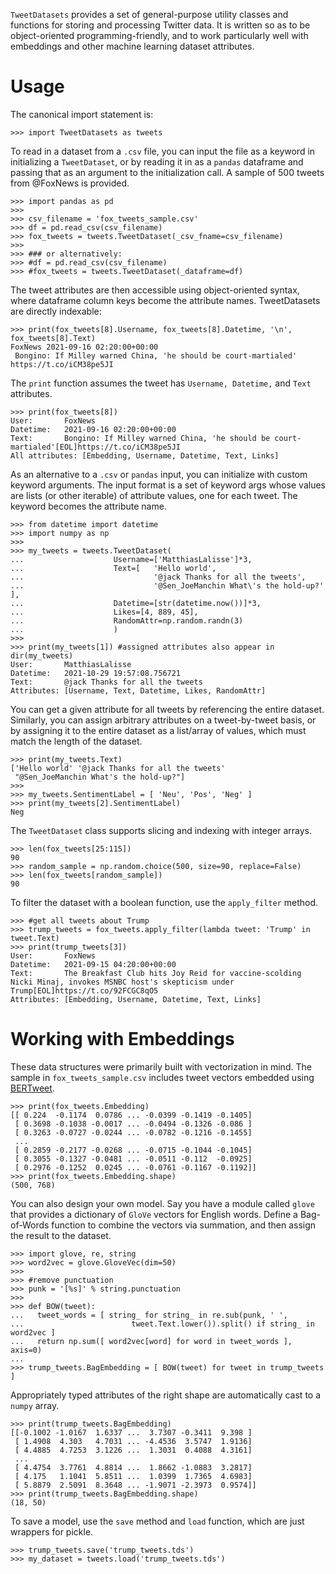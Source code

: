 ``TweetDatasets`` provides a set of general-purpose utility classes and functions for storing and processing Twitter data. It is written so as to be object-oriented programming-friendly, and to work particularly well with embeddings and other machine learning dataset attributes.

Usage
===========
The canonical import statement is:
~~~
>>> import TweetDatasets as tweets
~~~
To read in a dataset from a ``.csv`` file, you can input the file as a keyword in initializing a ``TweetDataset``, or by reading it in as a ``pandas`` dataframe and passing that as an argument to the initialization call. A sample of 500 tweets from @FoxNews is provided.
~~~
>>> import pandas as pd
>>> 
>>> csv_filename = 'fox_tweets_sample.csv'
>>> df = pd.read_csv(csv_filename)
>>> fox_tweets = tweets.TweetDataset(_csv_fname=csv_filename)
>>> 
>>> ### or alternatively:
>>> #df = pd.read_csv(csv_filename)
>>> #fox_tweets = tweets.TweetDataset(_dataframe=df)
~~~
The tweet attributes are then accessible using object-oriented syntax, where dataframe column keys become the attribute names. TweetDatasets are directly indexable:
~~~
>>> print(fox_tweets[8].Username, fox_tweets[8].Datetime, '\n', fox_tweets[8].Text)
FoxNews 2021-09-16 02:20:00+00:00 
 Bongino: If Milley warned China, 'he should be court-martialed'
https://t.co/iCM38pe5JI
~~~
The ``print`` function assumes the tweet has ``Username, Datetime,`` and ``Text`` attributes.
~~~
>>> print(fox_tweets[8])
User:		FoxNews 
Datetime:	2021-09-16 02:20:00+00:00
Text:		Bongino: If Milley warned China, 'he should be court-martialed'[EOL]https://t.co/iCM38pe5JI
All attributes: [Embedding, Username, Datetime, Text, Links]
~~~
As an alternative to a ``.csv`` or ``pandas`` input, you can initialize with custom keyword arguments. The input format is a set of keyword args whose values are lists (or other iterable) of attribute values, one for each tweet. The keyword becomes the attribute name.
~~~
>>> from datetime import datetime
>>> import numpy as np
>>> 
>>> my_tweets = tweets.TweetDataset(
...                    Username=['MatthiasLalisse']*3, 
...                    Text=[   'Hello world', 
...                             '@jack Thanks for all the tweets', 
...                             '@Sen_JoeManchin What\'s the hold-up?' ], 
...                    Datetime=[str(datetime.now())]*3, 
...                    Likes=[4, 889, 45], 
...                    RandomAttr=np.random.randn(3)
...                    )
>>> 
>>> print(my_tweets[1]) #assigned attributes also appear in dir(my_tweets)
User:		MatthiasLalisse 
Datetime:	2021-10-29 19:57:08.756721
Text:		@jack Thanks for all the tweets
Attributes:	[Username, Text, Datetime, Likes, RandomAttr] 
~~~
You can get a given attribute for all tweets by referencing the entire dataset. Similarly, you can assign arbitrary attributes on a tweet-by-tweet basis, or by assigning it to the entire dataset as a list/array of values, which must match the length of the dataset.
~~~
>>> print(my_tweets.Text)
['Hello world' '@jack Thanks for all the tweets'
 "@Sen_JoeManchin What's the hold-up?"]
>>> 
>>> my_tweets.SentimentLabel = [ 'Neu', 'Pos', 'Neg' ]
>>> print(my_tweets[2].SentimentLabel)
Neg
~~~
The ``TweetDataset`` class supports slicing and indexing with integer arrays.
~~~
>>> len(fox_tweets[25:115])
90
>>> random_sample = np.random.choice(500, size=90, replace=False)
>>> len(fox_tweets[random_sample])
90
~~~
To filter the dataset with a boolean function, use the ``apply_filter`` method.
~~~
>>> #get all tweets about Trump
>>> trump_tweets = fox_tweets.apply_filter(lambda tweet: 'Trump' in tweet.Text)
>>> print(trump_tweets[3])
User:		FoxNews 
Datetime:	2021-09-15 04:20:00+00:00
Text:		The Breakfast Club hits Joy Reid for vaccine-scolding Nicki Minaj, invokes MSNBC host's skepticism under Trump[EOL]https://t.co/92FCGC8qO5
Attributes:	[Embedding, Username, Datetime, Text, Links]
~~~

Working with Embeddings
=============================
These data structures were primarily built with vectorization in mind. The sample in ``fox_tweets_sample.csv`` includes tweet vectors embedded using [BERTweet](https://github.com/VinAIResearch/BERTweet).
~~~
>>> print(fox_tweets.Embedding)
[[ 0.224  -0.1174  0.0786 ... -0.0399 -0.1419 -0.1405]
 [ 0.3698 -0.1038 -0.0017 ... -0.0494 -0.1326 -0.086 ]
 [ 0.3263 -0.0727 -0.0244 ... -0.0782 -0.1216 -0.1455]
 ...
 [ 0.2859 -0.2177 -0.0268 ... -0.0715 -0.1044 -0.1045]
 [ 0.3055 -0.1327 -0.0481 ... -0.0511 -0.112  -0.0925]
 [ 0.2976 -0.1252  0.0245 ... -0.0761 -0.1167 -0.1192]]
>>> print(fox_tweets.Embedding.shape)
(500, 768)
~~~
You can also design your own model. Say you have a module called ``glove`` that provides a dictionary of ``GloVe`` vectors for English words. Define a Bag-of-Words function to combine the vectors via summation, and then assign the result to the dataset.
~~~
>>> import glove, re, string
>>> word2vec = glove.GloveVec(dim=50)
>>> 
>>> #remove punctuation
>>> punk = '[%s]' % string.punctuation
>>> 
>>> def BOW(tweet):
...   tweet_words = [ string_ for string_ in re.sub(punk, ' ', 
...                        tweet.Text.lower()).split() if string_ in word2vec ]
...   return np.sum([ word2vec[word] for word in tweet_words ], axis=0)
... 
>>> trump_tweets.BagEmbedding = [ BOW(tweet) for tweet in trump_tweets ]
~~~
Appropriately typed attributes of the right shape are automatically cast to a ``numpy`` array.
~~~
>>> print(trump_tweets.BagEmbedding)
[[-0.1002 -1.0167  1.6337 ...  3.7307 -0.3411  9.398 ]
 [ 1.4908  4.303   4.7031 ... -4.4536  3.5747  1.9136]
 [ 4.4885  4.7253  3.1226 ...  1.3031  0.4088  4.3161]
 ...
 [ 4.4754  3.7761  4.8814 ...  1.8662 -1.0883  3.2817]
 [ 4.175   1.1041  5.8511 ...  1.0399  1.7365  4.6983]
 [ 5.8879  2.5091  8.3648 ... -1.9071 -2.3973  0.9574]]
>>> print(trump_tweets.BagEmbedding.shape)
(18, 50)
~~~
To save a model, use the ``save`` method and ``load`` function, which are just wrappers for pickle.
~~~
>>> trump_tweets.save('trump_tweets.tds')
>>> my_dataset = tweets.load('trump_tweets.tds')
~~~


